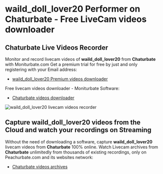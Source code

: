 # waild_doll_lover20 Performer on Chaturbate - Free LiveCam videos downloader

## Chaturbate Live Videos Recorder

Monitor and record livecam videos of **waild_doll_lover20** from **Chaturbate** with Moniturbate.com
Get a premium trial for free by just and only registering with your Email address:
* [waild_doll_lover20 Premium videos downloader](https://moniturbate.com/request-demo-licence-key.html)

Free livecam videos downloader - Moniturbate Software:
* [Chaturbate videos downloader](https://moniturbate.com/moniturbate-download-software.html)

![waild_doll_lover20 livecam videos recorder](https://peachurnet.com/templates/moniturbate-software.png)


## Capture waild_doll_lover20 videos from the Cloud and watch your recordings on Streaming

Without the need of downloading a software, capture **waild_doll_lover20** livecam videos from **Chaturbate** 100% online.
Watch Livecam archives from **Chaturbate** unlimitedly from thousands of existing recordings, only on Peachurbate.com and its websites network:
* [Chaturbate videos archives](https://peachurnet.com/)